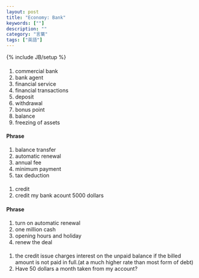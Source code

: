 ```yaml
---
layout: post
title: "Economy: Bank"
keywords: [""]
description: ""
category: "言葉"
tags: ["英語"]
---
```

{% include JB/setup %}

####
1. commercial bank
2. bank agent
3. financial service
4. financial transactions
5. deposit
6. withdrawal
7. bonus point
8. balance
9. freezing of assets

#### Phrase
1. balance transfer
2. automatic renewal
3. annual fee
4. minimum payment
5. tax deduction

####
1. credit
2. credit my bank acount 5000 dollars

#### Phrase
1. turn on automatic renewal
2. one million cash
3. opening hours and holiday
4. renew the deal


####
1. the credit issue charges interest on the unpaid balance if the billed amount
   is not paid in full.(at a much higher rate than most form of debt)
2. Have 50 dollars a month taken from my account?



